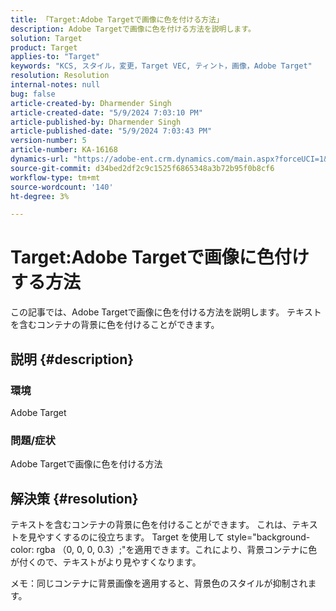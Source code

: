 ```yaml
---
title: 「Target:Adobe Targetで画像に色を付ける方法」
description: Adobe Targetで画像に色を付ける方法を説明します。
solution: Target
product: Target
applies-to: "Target"
keywords: "KCS, スタイル，変更，Target VEC, ティント，画像，Adobe Target"
resolution: Resolution
internal-notes: null
bug: false
article-created-by: Dharmender Singh
article-created-date: "5/9/2024 7:03:10 PM"
article-published-by: Dharmender Singh
article-published-date: "5/9/2024 7:03:43 PM"
version-number: 5
article-number: KA-16168
dynamics-url: "https://adobe-ent.crm.dynamics.com/main.aspx?forceUCI=1&pagetype=entityrecord&etn=knowledgearticle&id=c0b589c3-360e-ef11-9f8a-6045bd006b25"
source-git-commit: d34bed2df2c9c1525f6865348a3b72b95f0b8cf6
workflow-type: tm+mt
source-wordcount: '140'
ht-degree: 3%

---
```


# Target:Adobe Targetで画像に色付けする方法


この記事では、Adobe Targetで画像に色を付ける方法を説明します。 テキストを含むコンテナの背景に色を付けることができます。

## 説明 {#description}


### <b>環境</b>

Adobe Target

### <b>問題/症状</b>

Adobe Targetで画像に色を付ける方法


## 解決策 {#resolution}


テキストを含むコンテナの背景に色を付けることができます。 これは、テキストを見やすくするのに役立ちます。
Target を使用して style=&quot;background-color: rgba （0, 0, 0, 0.3）;&quot;を適用できます。これにより、背景コンテナに色が付くので、テキストがより見やすくなります。

メモ：同じコンテナに背景画像を適用すると、背景色のスタイルが抑制されます。
